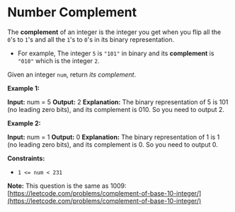 # Number Complement

The **complement** of an integer is the integer you get when you flip all the `0`'s to `1`'s and all the `1`'s to `0`'s in its binary representation.

*   For example, The integer `5` is `"101"` in binary and its **complement** is `"010"` which is the integer `2`.

Given an integer `num`, return _its complement_.

**Example 1:**

**Input:** num = 5
**Output:** 2
**Explanation:** The binary representation of 5 is 101 (no leading zero bits), and its complement is 010. So you need to output 2.

**Example 2:**

**Input:** num = 1
**Output:** 0
**Explanation:** The binary representation of 1 is 1 (no leading zero bits), and its complement is 0. So you need to output 0.

**Constraints:**

*   `1 <= num < 231`

**Note:** This question is the same as 1009: [https://leetcode.com/problems/complement-of-base-10-integer/](https://leetcode.com/problems/complement-of-base-10-integer/)